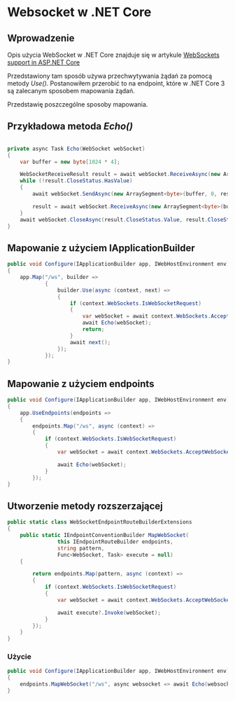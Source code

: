 ﻿# Websocket w .NET Core


## Wprowadzenie

Opis użycia WebSocket w .NET Core znajduje się w artykule [WebSockets support in ASP.NET Core](https://docs.microsoft.com/pl-pl/aspnet/core/fundamentals/websockets?view=aspnetcore-3.1)

Przedstawiony tam sposób używa przechwytywania   żądań za pomocą metody *Use()*. Postanowiłem przerobić to na endpoint, które w .NET Core 3 są zalecanym sposobem mapowania żądań.

Przedstawię poszczególne sposoby mapowania.

## Przykładowa metoda *Echo()*

~~~ csharp

private async Task Echo(WebSocket webSocket)
{
    var buffer = new byte[1024 * 4];

    WebSocketReceiveResult result = await webSocket.ReceiveAsync(new ArraySegment<byte>(buffer), CancellationToken.None);
    while (!result.CloseStatus.HasValue)
    {
        await webSocket.SendAsync(new ArraySegment<byte>(buffer, 0, result.Count), result.MessageType, result.EndOfMessage, CancellationToken.None);

        result = await webSocket.ReceiveAsync(new ArraySegment<byte>(buffer), CancellationToken.None);
    }
    await webSocket.CloseAsync(result.CloseStatus.Value, result.CloseStatusDescription, CancellationToken.None);
}
~~~


## Mapowanie z użyciem IApplicationBuilder

~~~ csharp
public void Configure(IApplicationBuilder app, IWebHostEnvironment env)
{
    app.Map("/ws", builder =>
            {
                builder.Use(async (context, next) =>
                {
                    if (context.WebSockets.IsWebSocketRequest)
                    {
                        var webSocket = await context.WebSockets.AcceptWebSocketAsync();
                        await Echo(webSocket);
                        return;
                    }
                    await next();
                });
            });
}
~~~


## Mapowanie z użyciem endpoints

~~~ csharp
public void Configure(IApplicationBuilder app, IWebHostEnvironment env)
{
    app.UseEndpoints(endpoints =>
    {
        endpoints.Map("/ws", async (context) =>
        {
            if (context.WebSockets.IsWebSocketRequest)
            {
                var webSocket = await context.WebSockets.AcceptWebSocketAsync();

                await Echo(webSocket);
            }
        });
}
~~~

## Utworzenie metody rozszerzającej

~~~ csharp
public static class WebSocketEndpointRouteBuilderExtensions
{
    public static IEndpointConventionBuilder MapWebSocket(
                this IEndpointRouteBuilder endpoints,
                string pattern,
                Func<WebSocket, Task> execute = null)
    {

        return endpoints.Map(pattern, async (context) =>
        {
            if (context.WebSockets.IsWebSocketRequest)
            {
                var webSocket = await context.WebSockets.AcceptWebSocketAsync();

                await execute?.Invoke(webSocket);
            }
        });
    }
}
~~~

### Użycie
~~~ csharp
public void Configure(IApplicationBuilder app, IWebHostEnvironment env)
{
    endpoints.MapWebSocket("/ws", async websocket => await Echo(websocket));
}
~~~

